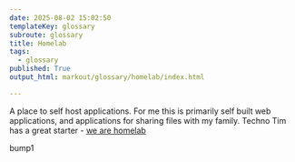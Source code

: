 ```yaml
---
date: 2025-08-02 15:02:50
templateKey: glossary
subroute: glossary
title: Homelab
tags:
  - glossary
published: True
output_html: markout/glossary/homelab/index.html

---
```


A place to self host applications.  For me this is primarily self built web
applications, and applications for sharing files with my family. Techno Tim has
a great starter - [we are
homelab](https://technotim.live/posts/we-are-homelab/)

bump1
